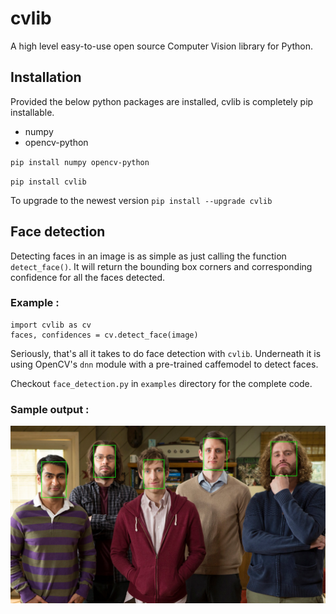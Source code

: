# cvlib 
A high level easy-to-use open source Computer Vision library for Python.

## Installation
Provided the below python packages are installed, cvlib is completely pip installable.
* numpy 
* opencv-python 

`pip install numpy opencv-python`

`pip install cvlib`

To upgrade to the newest version
`pip install --upgrade cvlib`

## Face detection
Detecting faces in an image is as simple as just calling the function `detect_face()`. It will return the bounding box corners and corresponding confidence for all the faces detected.
### Example :

``` 
import cvlib as cv
faces, confidences = cv.detect_face(image) 
```
Seriously, that's all it takes to do face detection with `cvlib`. Underneath it is using OpenCV's `dnn` module with a pre-trained caffemodel to detect faces. 

Checkout `face_detection.py` in `examples` directory for the complete code. 

### Sample output :

![](examples/images/face_detection_output.jpg)

